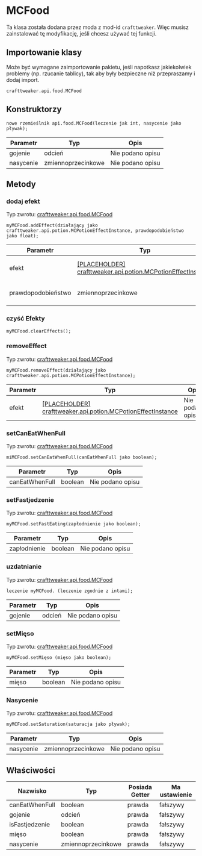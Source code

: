 # MCFood

Ta klasa została dodana przez moda z mod-id `crafttweaker`. Więc musisz zainstalować tę modyfikację, jeśli chcesz używać tej funkcji.

## Importowanie klasy
Może być wymagane zaimportowanie pakietu, jeśli napotkasz jakiekolwiek problemy (np. rzucanie tablicy), tak aby były bezpieczne niż przepraszamy i dodaj import.
```zenscript
crafttweaker.api.food.MCFood
```

## Konstruktorzy
```zenscript
nowe rzemieślnik api.food.MCFood(leczenie jak int, nasycenie jako pływak);
```
| Parametr  | Typ                | Opis             |
| --------- | ------------------ | ---------------- |
| gojenie   | odcień             | Nie podano opisu |
| nasycenie | zmiennoprzecinkowe | Nie podano opisu |



## Metody
### dodaj efekt

Typ zwrotu: [crafttweaker.api.food.MCFood](/vanilla/api/food/MCFood)

```zenscript
myMCFood.addEffect(działający jako crafttweaker.api.potion.MCPotionEffectInstance, prawdopodobieństwo jako float);
```

| Parametr           | Typ                                                                                                         | Opis             |
| ------------------ | ----------------------------------------------------------------------------------------------------------- | ---------------- |
| efekt              | [[PLACEHOLDER] crafttweaker.api.potion.MCPotionEffectInstance](/vanilla/api/potions/MCPotionEffectInstance) | Nie podano opisu |
| prawdopodobieństwo | zmiennoprzecinkowe                                                                                          | Nie podano opisu |


### czyść Efekty

```zenscript
myMCFood.clearEffects();
```

### removeEffect

Typ zwrotu: [crafttweaker.api.food.MCFood](/vanilla/api/food/MCFood)

```zenscript
myMCFood.removeEffect(działający jako crafttweaker.api.potion.MCPotionEffectInstance);
```

| Parametr | Typ                                                                                                         | Opis             |
| -------- | ----------------------------------------------------------------------------------------------------------- | ---------------- |
| efekt    | [[PLACEHOLDER] crafttweaker.api.potion.MCPotionEffectInstance](/vanilla/api/potions/MCPotionEffectInstance) | Nie podano opisu |


### setCanEatWhenFull

Typ zwrotu: [crafttweaker.api.food.MCFood](/vanilla/api/food/MCFood)

```zenscript
miMCFood.setCanEatWhenFull(canEatWhenFull jako boolean);
```

| Parametr       | Typ     | Opis             |
| -------------- | ------- | ---------------- |
| canEatWhenFull | boolean | Nie podano opisu |


### setFastjedzenie

Typ zwrotu: [crafttweaker.api.food.MCFood](/vanilla/api/food/MCFood)

```zenscript
myMCFood.setFastEating(zapłodnienie jako boolean);
```

| Parametr     | Typ     | Opis             |
| ------------ | ------- | ---------------- |
| zapłodnienie | boolean | Nie podano opisu |


### uzdatnianie

Typ zwrotu: [crafttweaker.api.food.MCFood](/vanilla/api/food/MCFood)

```zenscript
leczenie myMCFood. (leczenie zgodnie z intami);
```

| Parametr | Typ    | Opis             |
| -------- | ------ | ---------------- |
| gojenie  | odcień | Nie podano opisu |


### setMięso

Typ zwrotu: [crafttweaker.api.food.MCFood](/vanilla/api/food/MCFood)

```zenscript
myMCFood.setMięso (mięso jako boolean);
```

| Parametr | Typ     | Opis             |
| -------- | ------- | ---------------- |
| mięso    | boolean | Nie podano opisu |


### Nasycenie

Typ zwrotu: [crafttweaker.api.food.MCFood](/vanilla/api/food/MCFood)

```zenscript
myMCFood.setSaturation(saturacja jako pływak);
```

| Parametr  | Typ                | Opis             |
| --------- | ------------------ | ---------------- |
| nasycenie | zmiennoprzecinkowe | Nie podano opisu |



## Właściwości

| Nazwisko       | Typ                | Posiada Getter | Ma ustawienie |
| -------------- | ------------------ | -------------- | ------------- |
| canEatWhenFull | boolean            | prawda         | fałszywy      |
| gojenie        | odcień             | prawda         | fałszywy      |
| isFastjedzenie | boolean            | prawda         | fałszywy      |
| mięso          | boolean            | prawda         | fałszywy      |
| nasycenie      | zmiennoprzecinkowe | prawda         | fałszywy      |

